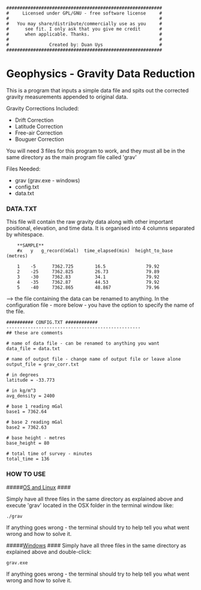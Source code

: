     ##########################################################
    #     Licensed under GPL/GNU - free software license     #
    #                                                        #
    #   You may share/distribute/commercially use as you     #
    #      see fit. I only ask that you give me credit       #
    #      when applicable. Thanks.                          #
    #                                                        #
    #               Created by: Duan Uys                     #
    ##########################################################


# Geophysics - Gravity Data Reduction #

This is a program that inputs a simple data file and
spits out the corrected gravity measurements appended to 
original data.

Gravity Corrections Included:

* Drift Correction
* Latitude Correction
* Free-air Correction
* Bouguer Correction

You will need 3 files for this program to work, and they must all be in the same directory as the main program file
called 'grav'

Files Needed:

* grav (grav.exe - windows)
* config.txt
* data.txt


### DATA.TXT ###
This file will contain the raw gravity data along with other important positional, elevation, and time data.
It is organised into 4 columns separated by whitespace.

        **SAMPLE**
        #x   y   g_record(mGal)  time_elapsed(min)  height_to_base (metres)
        
        1	 -5	     7362.725        16.5	            79.92
        2	 -25	 7362.825        26.73	            79.89
        3	 -30	 7362.83         34.1               79.92
        4	 -35	 7362.87         44.53	            79.92
        5	 -40	 7362.865        48.867	            79.96


--> the file containing the data can be renamed to anything. In the configuration file - more below - you have the option
  to specify the name of the file.

    ########## CONFIG.TXT ############
    --------------------------------------------------
    ## these are comments
    
    # name of data file - can be renamed to anything you want
    data_file = data.txt
    
    # name of output file - change name of output file or leave alone
    output_file = grav_corr.txt
    
    # in degrees
    latitude = -33.773
    
    # in kg/m^3
    avg_density = 2400
    
    # base 1 reading mGal
    base1 = 7362.64
    
    # base 2 reading mGal
    base2 = 7362.63
    
    # base height - metres
    base_height = 80
    
    # total time of survey - minutes
    total_time = 136




### HOW TO USE ###
#####<u>OS and Linux</u> ####

Simply have all three files in the same directory as explained above and execute 'grav' located in the OSX folder
in the terminal window like:

    ./grav
If anything goes wrong - the terminal should try to help tell you what went wrong and how to solve it.

#####<u>Windows</u> ####
Simply have all three files in the same directory as explained above and double-click:

    grav.exe
If anything goes wrong - the terminal should try to help tell you what went wrong and how to solve it.

